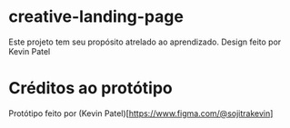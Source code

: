 # creative-landing-page
Este projeto tem seu propósito atrelado ao aprendizado. Design feito por Kevin Patel

# Créditos ao protótipo
Protótipo feito por (Kevin Patel)[https://www.figma.com/@sojitrakevin]
